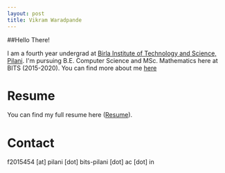 ```yaml
---
layout: post
title: Vikram Waradpande
---
```


##Hello There!

I am a fourth year undergrad at [Birla Institute of Technology and Science, Pilani](http://www.bits-pilani.ac.in/). I'm pursuing B.E. Computer Science and MSc. Mathematics here at BITS (2015-2020). You can find more about me [here](https://www.wvik.github.io/aboutme)


# Resume

You can find my full resume here ([Resume](/pdf/Resume_VikramW.pdf)).

# Contact

f2015454 [at] pilani [dot] bits-pilani [dot] ac [dot] in
